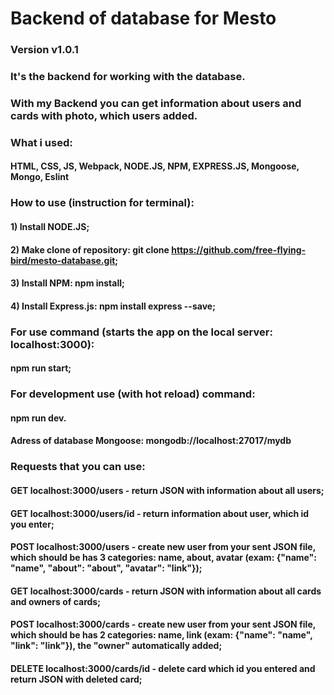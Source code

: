 # Backend of database for Mesto
### Version v1.0.1
### It's the backend for working with the database.
### With my Backend you can get information about users and cards with photo, which users added.

### What i used:
#### HTML, CSS, JS, Webpack, NODE.JS, NPM, EXPRESS.JS, Mongoose, Mongo, Eslint
### How to use (instruction for terminal):
#### 1) Install NODE.JS;
#### 2) Make clone of repository: git clone https://github.com/free-flying-bird/mesto-database.git;
#### 3) Install NPM: npm install;
#### 4) Install Express.js: npm install express --save;

### For use command (starts the app on the local server: localhost:3000): 
#### npm run start;

### For development use (with hot reload) command:
#### npm run dev.

#### Adress of database Mongoose: mongodb://localhost:27017/mydb

### Requests that you can use:
#### GET localhost:3000/users - return JSON with information about all users;
#### GET localhost:3000/users/id - return information about user, which id you enter;
#### POST localhost:3000/users - create new user from your sent JSON file, which should be has 3 categories: name, about, avatar (exam: {"name": "name", "about": "about", "avatar": "link"});
#### GET localhost:3000/cards - return JSON with information about all cards and owners of cards;
#### POST localhost:3000/cards - create new user from your sent JSON file, which should be has 2 categories: name, link (exam: {"name": "name", "link": "link"}), the "owner" automatically added;
#### DELETE localhost:3000/cards/id - delete card which id you entered and return JSON with deleted card;
